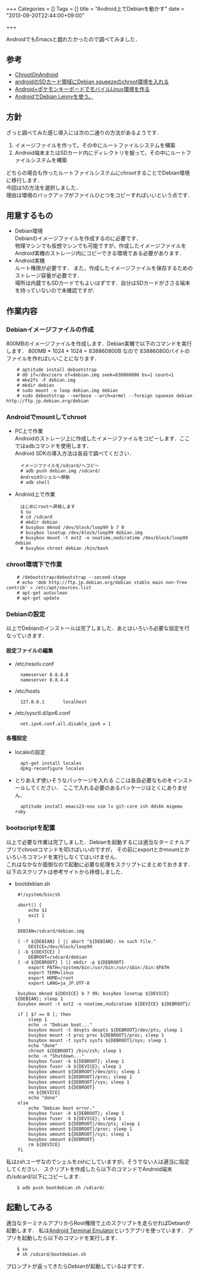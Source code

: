 +++
Categories = []
Tags = []
title = "Android上でDebianを動かす"
date = "2013-09-20T22:44:00+09:00"

+++

AndroidでもEmacsと戯れたかったので調べてみました．

<!--more-->

## 参考
- [ChrootOnAndroid](http://wiki.debian.org/ChrootOnAndroid)
- [androidのSDカード領域にDebian squeezeのchroot環境を入れる](http://j7lg.tumblr.com/post/18547622412/android-sd-debian-squeeze-chroot)
- [Android+ポケモンキーボードでモバイルLinux環境を作る](http://d.hatena.ne.jp/Strobo/20120607/1339065529)
- [AndroidでDebian Lennyを使う。](http://d.hatena.ne.jp/rattcv/20101219)

## 方針
ざっと調べてみた感じ導入には次の二通りの方法があるようです．

1. イメージファイルを作って，その中にルートファイルシステムを構築
2. Android端末またはSDカード内にディレクトリを掘って，その中にルートファイルシステムを構築

どちらの場合も作ったルートファイルシステムにchrootすることでDebian環境に移行します．  
今回は1の方法を選択しました．  
理由は環境のバックアップがファイルひとつをコピーすればいいという点です．

## 用意するもの
* Debian環境  
  Debianのイメージファイルを作成するのに必要です．  
  物理マシンでも仮想マシンでも可能ですが，作成したイメージファイルをAndroid実機のストレージ内にコピーできる環境である必要があります．
* Android実機  
  ルート権限が必要です．
  また，作成したイメージファイルを保存するためのストレージ容量が必要です．  
  場所は内蔵でもSDカードでもよいはずです．自分はSDカードがささる端末を持っていないので未確認ですが．

## 作業内容
### Debianイメージファイルの作成
800MBのイメージファイルを作成します．Debian実機で以下のコマンドを実行します．
800MB * 1024 * 1024 = 838860800B なので 838860800バイトのファイルを作ればいいことになります．

        # aptitude install debootstrap
        # dd if=/dev/zero of=debian.img seek=838860800 bs=1 count=1
        # mke2fs -F debian.img
        # mkdir debian
        # sudo mount -o loop debian.img debian
        # sudo debootstrap --verbose --arch=armel --foreign squeeze debian http://ftp.jp.debian.org/debian

### Androidでmountしてchroot
* PC上で作業  
  Androidのストレージ上に作成したイメージファイルをコピーします．ここではadbコマンドを使用します．  
  Android SDKの導入方法は各自で調べてください．

        イメージファイルを/sdcard/へコピー
        # adb push debian.img /sdcard/
        Androidのシェルへ移動
        # adb shell
        
* Android上で作業

        はじめにrootへ昇格します
        $ su
        # cd /sdcard
        # mkdir debian
        # busybox mknod /dev/block/loop99 b 7 0
        # busybox losetup /dev/block/loop99 debian.img
        # busybox mount -t ext2 -o noatime,nodiratime /dev/block/loop99 debian
        # busybox chroot debian /bin/bash
        
### chroot環境下で作業

        # /debootstrap/debootstrap --second-stage
        # echo 'deb http://ftp.jp.debian.org/debian stable main non-free contrib' > /etc/apt/sources.list
        # apt-get autoclean
        # apt-get update

### Debianの設定
以上でDebianのインストールは完了しました．あとはいろいろ必要な設定を行なっていきます．
#### 設定ファイルの編集
* /etc/resolv.conf

        nameserver 8.8.8.8
        nameserver 8.8.4.4
  
* /etc/hosts

        127.0.0.1       localhost
  
* /etc/sysctl.d/ipv6.conf

        net.ipv6.conf.all.disable_ipv6 = 1
        
#### 各種設定
* localeの設定

        apt-get install locales
        dpkg-reconfigure locales
  
* とりあえず使いそうなパッケージを入れる
  ここは各自必要なものをインストールしてください．
  ここで入れる必要のあるパッケージはとくにありません．

        aptitude install emacs23-nox vim lv git-core zsh ddskk migemo ruby
  
### bootscriptを配置
以上で必要な作業は完了しました．Debianを起動するには適当なターミナルアプリでchrootコマンドを叩けばいいのですが，
その前にexportとかmountとかいろいろコマンドを実行しなくてはいけません．  
これはなかなか面倒なので起動に必要な処理をスクリプトにまとめておきます．  
以下のスクリプトは参考サイトから拝借しました．

- bootdebian.sh

       #!/system/bin/sh
        
       abort() {
           echo $1
           exit 1
       }
        
       DEBIAN=/sdcard/debian.img
        
       [ -f ${DEBIAN} ] || abort "${DEBIAN}: no such file."
           DEVICE=/dev/block/loop99
       [ -b ${DEVICE} ]
           DEBROOT=/sdcard/debian
       [ -d ${DEBROOT} ] || mkdir -p ${DEBROOT}
           export PATH=/system/bin:/usr/bin:/usr/sbin:/bin:$PATH
           export TERM=linux
           export HOME=/root
           export LANG=ja_JP.UTF-8
           
       busybox mknod ${DEVICE} b 7 99; busybox losetup ${DEVICE} ${DEBIAN}; sleep 1
       busybox mount -t ext2 -o noatime,nodiratime ${DEVICE} ${DEBROOT}/
        
       if [ $? == 0 ]; then
           sleep 1
           echo -n "Debian boot..."
           busybox mount -t devpts devpts ${DEBROOT}/dev/pts; sleep 1
           busybox mount -t proc proc ${DEBROOT}/proc; sleep 1
           busybox mount -t sysfs sysfs ${DEBROOT}/sys; sleep 1
           echo "done"
           chroot ${DEBROOT} /bin/zsh; sleep 1
           echo -n "Shutdown..."
           busybox fuser -k ${DEBROOT}; sleep 1
           busybox fuser -k ${DEVICE}; sleep 1
           busybox umount ${DEBROOT}/dev/pts; sleep 1
           busybox umount ${DEBROOT}/proc; sleep 1
           busybox umount ${DEBROOT}/sys; sleep 1
           busybox umount ${DEBROOT}
           rm ${DEVICE}
           echo "done"
       else
           echo "Debian boot error."
           busybox fuser -k ${DEBROOT}; sleep 1
           busybox fuser -k ${DEVICE}; sleep 1
           busybox umount ${DEBROOT}/dev/pts; sleep 1
           busybox umount ${DEBROOT}/proc; sleep 1
           busybox umount ${DEBROOT}/sys; sleep 1
           busybox umount ${DEBROOT}
           rm ${DEVICE}
       fi

私はzshユーザなのでシェルをzshにしていますが，そうでない人は適当に指定してください．
スクリプトを作成したら以下のコマンドでAndroid端末の/sdcard/以下にコピーします．

        $ adb push bootdebian.sh /sdcard/

## 起動してみる
適当なターミナルアプリからRoot権限で上のスクリプトを走らせればDebianが起動します．
私は[Android Terminal Emulator](https://play.google.com/store/apps/details?id=jackpal.androidterm&hl=ja)というアプリを使っています．
アプリを起動したら以下のコマンドを実行します．

        $ su
        # sh /sdcard/bootdebian.sh

プロンプトが返ってきたらDebianが起動しているはずです．
